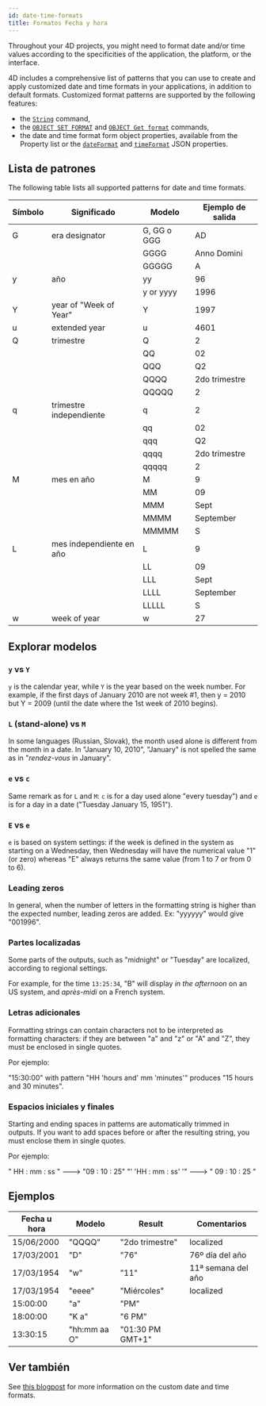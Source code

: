 ```yaml
---
id: date-time-formats
title: Formatos Fecha y hora
---
```




Throughout your 4D projects, you might need to format date and/or time values according to the specificities of the application, the platform, or the interface.

4D includes a comprehensive list of patterns that you can use to create and apply customized date and time formats in your applications, in addition to default formats. Customized format patterns are supported by the following features:

- the [`String`](https://doc.4d.com/4dv20R/help/command/en/page10.html) command,
- the [`OBJECT SET FORMAT`](https://doc.4d.com/4dv20R/help/command/en/page236.html) and [`OBJECT Get format`](https://doc.4d.com/4dv20R/help/command/en/page894.html) commands,
- the date and time format form object properties, available from the Property list or the [`dateFormat`](../FormObjects/properties_Display.md/#date-format) and [`timeFormat`](../FormObjects/properties_Display.md/#time-format) JSON properties.


## Lista de patrones

The following table lists all supported patterns for date and time formats.

| Símbolo | Significado              | Modelo      | Ejemplo de salida |
| ------- | ------------------------ | ----------- | ----------------- |
| G       | era designator           | G, GG o GGG | AD                |
|         |                          | GGGG        | Anno Domini       |
|         |                          | GGGGG       | A                 |
| y       | año                      | yy          | 96                |
|         |                          | y or yyyy   | 1996              |
| Y       | year of "Week of Year"   | Y           | 1997              |
| u       | extended year            | u           | 4601              |
| Q       | trimestre                | Q           | 2                 |
|         |                          | QQ          | 02                |
|         |                          | QQQ         | Q2                |
|         |                          | QQQQ        | 2do trimestre     |
|         |                          | QQQQQ       | 2                 |
| q       | trimestre independiente  | q           | 2                 |
|         |                          | qq          | 02                |
|         |                          | qqq         | Q2                |
|         |                          | qqqq        | 2do trimestre     |
|         |                          | qqqqq       | 2                 |
| M       | mes en año               | M           | 9                 |
|         |                          | MM          | 09                |
|         |                          | MMM         | Sept              |
|         |                          | MMMM        | September         |
|         |                          | MMMMM       | S                 |
| L       | mes independiente en año | L           | 9                 |
|         |                          | LL          | 09                |
|         |                          | LLL         | Sept              |
|         |                          | LLLL        | September         |
|         |                          | LLLLL       | S                 |
 w|week of year|w|27 | |ww|27 |d|day in month|d|2| | | |dd|2| |D|day of year|D|189| |E|day of week|E, EE, or EEE|Tue| | | |EEEE|Tuesday| | | |EEEEE|T| | | |EEEEEE|Tu| |e|local day of week|e|2| | | |ee|02| | | |eee|Tue| | | |eeee|Tuesday| | | |eeeee|T| | | |eeeeee|Tu| |c|stand-alone local day of week|c or cc|2| | | |ccc|Tue| | | |cccc|Tuesday| | | |ccccc|T| | | |cccccc|Tu| |a|AM or PM|a, aa, or aaa|PM [abbrev]| | | |aaaa|PM [wide]| | | |aaaaa|p| |b|AM, PM, noon, midnight|b, bb, or bbb|mid.| | | |bbbb|midnight| | | |bbbbb|md| |B|flexible day periods|B, BB, or BBB|at night [abbrev]| | | |BBBB|at night [wide]| | | |BBBBB|at night [narrow]| |h|hour in am/pm (1~12)|h|7| | | |hh|07| |H|hour in day (0~23)|H|0| | | |HH|00| |K|hour in am/pm (0~11)|K|0| | | |KK|00| |k|hour in day (1~24)|k|24| | | |kk|24| |m|minute in hour|m|4| | | |mm|04| |s|second in minute|s|5| | | |ss|05| |X|Time Zone: ISO8601 basic hm?, with Z for 0|X|-08, +0530, Z| | |Time Zone: ISO8601 basic hm, with Z|XX|-0800, Z| | |Time Zone: ISO8601 extended hm, with Z|XXX|-08:00, Z| | |Time Zone: ISO8601 basic hms?, with Z|XXXX|-0800, -075258, Z| | |Time Zone: ISO8601 extended hms?, with Z|XXXXX|-08:00, -07:52:58, Z| |x|Time Zone: ISO8601 basic hm?, without Z for 0|x|-08, +0530| | |Time Zone: ISO8601 basic hm, without Z|xx|-800| | |Time Zone: ISO8601 extended hm, without Z|xxx|-08:00| | |Time Zone: ISO8601 basic hms?, without Z|xxxx|-0800, -075258| | |Time Zone: ISO8601 extended hms?, without Z|xxxxx|-08:00, -07:52:58| |O|Time Zone: short localized GMT|O|GMT-8| | |Time Zone: long localized GMT (=ZZZZ)|OOOO|GMT-08:00| |z|Time Zone: specific non-location|z, zz, or zzz|-0800| | | |zzzz|GMT-08:00| | | |zzzzz|-08:00, -07:52:58, Z| || | | | |'|escape for text|'|'| |' '|two single quotes produce one|' '|' '|



## Explorar modelos


### `y` vs `Y`

`y` is the calendar year, while `Y` is the year based on the week number. For example, if the first days of January 2010 are not week #1, then y = 2010 but Y = 2009 (until the date where the 1st week of 2010 begins).

### `L` (stand-alone) vs `M`

In some languages (Russian, Slovak), the month used alone is different from the month in a date. In "January 10, 2010", "January" is not spelled the same as in "*rendez-vous* in January".

### `e` vs `c`

Same remark as for `L` and `M`: `c` is for a day used alone "every tuesday") and `e` is for a day in a date ("Tuesday January 15, 1951").

### `E` vs `e`

`e` is based on system settings: if the week is defined in the system as starting on a Wednesday, then Wednesday will have the numerical value "1" (or zero) whereas "E" always returns the same value (from 1 to 7 or from 0 to 6).

### Leading zeros

In general, when the number of letters in the formatting string is higher than the expected number, leading zeros are added. Ex: "yyyyyy" would give "001996".

### Partes localizadas

Some parts of the outputs, such as "midnight" or "Tuesday" are localized, according to regional settings.

For example, for the time `13:25:34`, "B" will display *in the afternoon* on an US system, and *après-midi* on a French system.


### Letras adicionales

Formatting strings can contain characters not to be interpreted as formatting characters: if they are between "a" and "z" or "A" and "Z", they must be enclosed in single quotes.

Por ejemplo:

"15:30:00" with pattern "HH 'hours and' mm 'minutes'" produces "15 hours and 30 minutes".

### Espacios iniciales y finales

Starting and ending spaces in patterns are automatically trimmed in outputs. If you want to add spaces before or after the resulting string, you must enclose them in single quotes.

Por ejemplo:

" HH : mm : ss " ---> "09 : 10 : 25" "' 'HH : mm : ss' '" ---> " 09 : 10 : 25 "


## Ejemplos

| Fecha u hora | Modelo       | Result           | Comentarios        |
| ------------ | ------------ | ---------------- | ------------------ |
| 15/06/2000   | "QQQQ"       | "2do trimestre"  | localized          |
| 17/03/2001   | "D"          | "76"             | 76º día del año    |
| 17/03/1954   | "w"          | "11"             | 11ª semana del año |
| 17/03/1954   | "eeee"       | "Miércoles"      | localized          |
| 15:00:00     | "a"          | "PM"             |                    |
| 18:00:00     | "K a"        | "6 PM"           |                    |
| 13:30:15     | "hh:mm aa O" | "01:30 PM GMT+1" |                    |



## Ver también

See [this blogpost](https://blog.4d.com/tailored-customization-for-dates-and-times) for more information on the custom date and time formats. 

